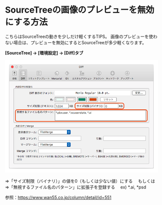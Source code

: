 # SourceTreeの画像のプレビューを無効にする方法

こちらはSourceTreeの動きを少しだけ軽くするTIPS。
画像のプレビューを使わない場合は、プレビューを無効にするとSourceTreeが多少軽くなります。

**[SourceTree] → [環境設定] → [Diff]タブ**

![alt](../images/lfs05.png)

⇒「サイズ制限（バイナリ）」の値を0（もしくは少ない値）にする
　もしくは
⇒「無視するファイル名のパターン」に拡張子を登録する
　ex) *.ai, *psd

参照：https://www.wan55.co.jp/column/detail/id=551